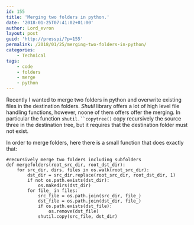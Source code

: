 ```yaml
---
id: 155
title: 'Merging two folders in python.'
date: '2018-01-25T07:41:02+01:00'
author: Lord_evron
layout: post
guid: 'http://presspi/?p=155'
permalink: /2018/01/25/merging-two-folders-in-python/
categories:
    - Technical
tags:
    - code
    - folders
    - merge
    - python
---
```


Recently I wanted to merge two folders in python and overwrite existing files in the destination folders. *Shutil* library offers a lot of high level file handling functions, however, noone of them offers offer the merging.  In particular the function `shutil.``copytree()` copy recursively the source three in the destination tree, but it requires that the destination folder must not exist.

In order to merge folders, here there is a small function that does exactly that:

```
#recursively merge two folders including subfolders
def mergefolders(root_src_dir, root_dst_dir):
    for src_dir, dirs, files in os.walk(root_src_dir):
        dst_dir = src_dir.replace(root_src_dir, root_dst_dir, 1)
        if not os.path.exists(dst_dir):
            os.makedirs(dst_dir)
        for file_ in files:
            src_file = os.path.join(src_dir, file_)
            dst_file = os.path.join(dst_dir, file_)
            if os.path.exists(dst_file):
                os.remove(dst_file)
            shutil.copy(src_file, dst_dir)

```